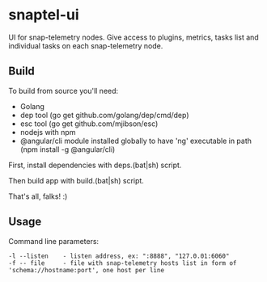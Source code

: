 # snaptel-ui
UI for snap-telemetry nodes. Give access to plugins, metrics, tasks list and individual tasks on each snap-telemetry node.

## Build
To build from source you'll need:
* Golang
* dep tool (go get github.com/golang/dep/cmd/dep)
* esc tool (go get github.com/mjibson/esc)
* nodejs with npm
* @angular/cli module installed globally to have 'ng' executable in path (npm install -g @angular/cli)

First, install dependencies with deps.(bat|sh) script.

Then build app with build.(bat|sh) script.

That's all, falks! :)

## Usage
Command line parameters:
```
-l --listen    - listen address, ex: ":8888", "127.0.01:6060"
-f -- file     - file with snap-telemetry hosts list in form of 'schema://hostname:port', one host per line
```
